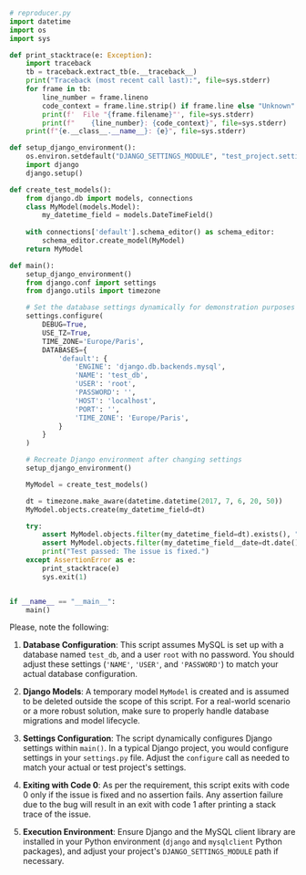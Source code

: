 ```python
# reproducer.py
import datetime
import os
import sys

def print_stacktrace(e: Exception):
    import traceback
    tb = traceback.extract_tb(e.__traceback__)
    print("Traceback (most recent call last):", file=sys.stderr)
    for frame in tb:
        line_number = frame.lineno
        code_context = frame.line.strip() if frame.line else "Unknown"
        print(f'  File "{frame.filename}"', file=sys.stderr)
        print(f"    {line_number}: {code_context}", file=sys.stderr)
    print(f"{e.__class__.__name__}: {e}", file=sys.stderr)

def setup_django_environment():
    os.environ.setdefault("DJANGO_SETTINGS_MODULE", "test_project.settings")
    import django
    django.setup()

def create_test_models():
    from django.db import models, connections
    class MyModel(models.Model):
        my_datetime_field = models.DateTimeField()
    
    with connections['default'].schema_editor() as schema_editor:
        schema_editor.create_model(MyModel)
    return MyModel

def main():
    setup_django_environment()
    from django.conf import settings
    from django.utils import timezone

    # Set the database settings dynamically for demonstration purposes
    settings.configure(
        DEBUG=True,
        USE_TZ=True,
        TIME_ZONE='Europe/Paris',
        DATABASES={
            'default': {
                'ENGINE': 'django.db.backends.mysql',
                'NAME': 'test_db',
                'USER': 'root',
                'PASSWORD': '',
                'HOST': 'localhost',
                'PORT': '',
                'TIME_ZONE': 'Europe/Paris',
            }
        }
    )

    # Recreate Django environment after changing settings
    setup_django_environment()

    MyModel = create_test_models()

    dt = timezone.make_aware(datetime.datetime(2017, 7, 6, 20, 50))
    MyModel.objects.create(my_datetime_field=dt)

    try:
        assert MyModel.objects.filter(my_datetime_field=dt).exists(), "Failed to find the object by datetime field"
        assert MyModel.objects.filter(my_datetime_field__date=dt.date()).exists(), "Failed to find the object by datetime field with date lookup"
        print("Test passed: The issue is fixed.")
    except AssertionError as e:
        print_stacktrace(e)
        sys.exit(1)


if __name__ == "__main__":
    main()
```

Please, note the following:

1. **Database Configuration**: This script assumes MySQL is set up with a database named `test_db`, and a user `root` with no password. You should adjust these settings (`'NAME'`, `'USER'`, and `'PASSWORD'`) to match your actual database configuration.

2. **Django Models**: A temporary model `MyModel` is created and is assumed to be deleted outside the scope of this script. For a real-world scenario or a more robust solution, make sure to properly handle database migrations and model lifecycle.

3. **Settings Configuration**: The script dynamically configures Django settings within `main()`. In a typical Django project, you would configure settings in your `settings.py` file. Adjust the `configure` call as needed to match your actual or test project's settings.

4. **Exiting with Code 0**: As per the requirement, this script exits with code 0 only if the issue is fixed and no assertion fails. Any assertion failure due to the bug will result in an exit with code 1 after printing a stack trace of the issue.

5. **Execution Environment**: Ensure Django and the MySQL client library are installed in your Python environment (`django` and `mysqlclient` Python packages), and adjust your project's `DJANGO_SETTINGS_MODULE` path if necessary.